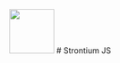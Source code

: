 <img style="height: 80px;" src="https://raw.githubusercontent.com/StrontiumJS/Framework/master/assets/logos/Logo%402x.png" />
# Strontium JS